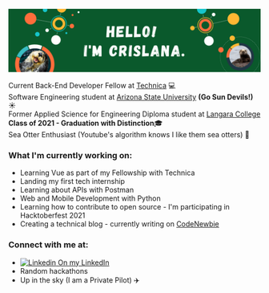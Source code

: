 ![](README_coverimage.png)

Current Back-End Developer Fellow at [Technica](https://gotechnica.org/) :computer:<br>
Software Engineering student at [Arizona State University](https://www.asu.edu/) **(Go Sun Devils!)** :sunny:<br>
Former Applied Science for Engineering Diploma student at [Langara College](https://langara.ca/) **Class of 2021 - Graduation with Distinction**:mortar_board: <br>
Sea Otter Enthusiast (Youtube's algorithm knows I like them sea otters) 🦦

### What I'm currently working on:
- Learning Vue as part of my Fellowship with Technica
- Landing my first tech internship <br>
- Learning about APIs with Postman <br>
- Web and Mobile Development with Python <br>
- Learning how to contribute to open source - I'm participating in Hacktoberfest 2021 <br>
- Creating a technical blog - currently writing on [CodeNewbie](https://community.codenewbie.org/crislanarafael) <br>

### Connect with me at:
- [![Linkedin](https://i.stack.imgur.com/gVE0j.png) On my LinkedIn](https://www.linkedin.com/in/crislana-rafael/)
- Random hackathons
- Up in the sky (I am a Private Pilot) :airplane:

<!--
**crislanarafael/crislanarafael** is a ✨ _special_ ✨ repository because its `README.md` (this file) appears on your GitHub profile.

Here are some ideas to get you started:

- 🔭 I’m currently working on ...
- 🌱 I’m currently learning ...
- 👯 I’m looking to collaborate on ...
- 🤔 I’m looking for help with ...
- 💬 Ask me about ...
- 📫 How to reach me: ...
- 😄 Pronouns: ...
- ⚡ Fun fact: ...
-->
